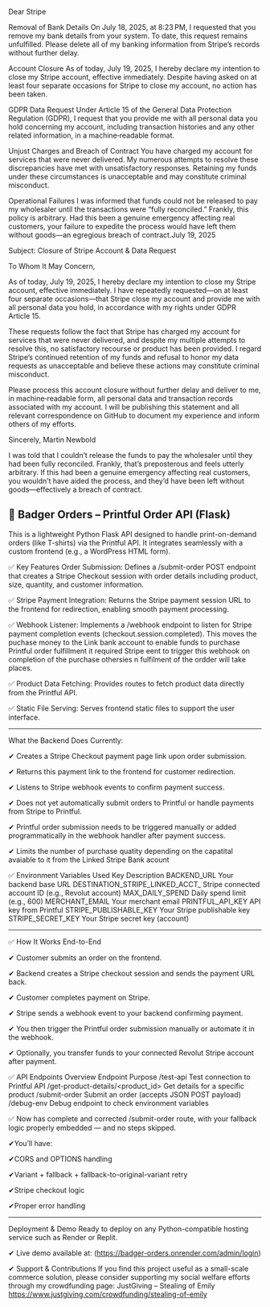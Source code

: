 Dear Stripe 

Removal of Bank Details
On July 18, 2025, at 8:23 PM, I requested that you remove my bank details from your system. To date, this request remains unfulfilled. Please delete all of my banking information from Stripe’s records without further delay.

Account Closure
As of today, July 19, 2025, I hereby declare my intention to close my Stripe account, effective immediately. Despite having asked on at least four separate occasions for Stripe to close my account, no action has been taken.

GDPR Data Request
Under Article 15 of the General Data Protection Regulation (GDPR), I request that you provide me with all personal data you hold concerning my account, including transaction histories and any other related information, in a machine‑readable format.

Unjust Charges and Breach of Contract
You have charged my account for services that were never delivered. My numerous attempts to resolve these discrepancies have met with unsatisfactory responses. Retaining my funds under these circumstances is unacceptable and may constitute criminal misconduct.

Operational Failures
I was informed that funds could not be released to pay my wholesaler until the transactions were “fully reconciled.” Frankly, this policy is arbitrary. Had this been a genuine emergency affecting real customers, your failure to expedite the process would have left them without goods—an egregious breach of contract.July 19, 2025

Subject: Closure of Stripe Account & Data Request

To Whom It May Concern,

As of today, July 19, 2025, I hereby declare my intention to close my Stripe account, effective immediately. I have repeatedly requested—on at least four separate occasions—that Stripe close my account and provide me with all personal data you hold, in accordance with my rights under GDPR Article 15.

These requests follow the fact that Stripe has charged my account for services that were never delivered, and despite my multiple attempts to resolve this, no satisfactory recourse or product has been provided. I regard Stripe’s continued retention of my funds and refusal to honor my data requests as unacceptable and believe these actions may constitute criminal misconduct.

Please process this account closure without further delay and deliver to me, in machine‐readable form, all personal data and transaction records associated with my account. I will be publishing this statement and all relevant correspondence on GitHub to document my experience and inform others of my efforts.

Sincerely,
Martin Newbold

I was told that I couldn’t release the funds to pay the wholesaler until they had been fully reconciled. Frankly, that’s preposterous and feels utterly arbitrary. If this had been a genuine emergency affecting real customers, you wouldn’t have aided the process, and they’d have been left without goods—effectively a breach of contract.

🦡 Badger Orders – Printful Order API (Flask)
--------------------------------------------------------------------------
This is a lightweight Python Flask API designed to handle print-on-demand orders (like T-shirts) via the Printful API. It integrates seamlessly with a custom frontend (e.g., a WordPress HTML form).

✅ Key Features
Order Submission:
Defines a /submit-order POST endpoint that creates a Stripe Checkout session with order details including product, size, quantity, and customer information.

✅ Stripe Payment Integration:
Returns the Stripe payment session URL to the frontend for redirection, enabling smooth payment processing.

✅ Webhook Listener:
Implements a /webhook endpoint to listen for Stripe payment completion events (checkout.session.completed). This moves the puchase money to the Link bank account to enable  funds to purchase Printful order fulfillment it required Stripe eent to trigger this webhook on completion of the purchase  othersies n fulfilment of the ordder will take places.

✅ Product Data Fetching:
Provides routes to fetch product data directly from the Printful API.

✅ Static File Serving:
Serves frontend static files to support the user interface.

--------------------------------------------------------------------------

What the Backend Does Currently:

✔ Creates a Stripe Checkout payment page link upon order submission.

✔ Returns this payment link to the frontend for customer redirection.

✔ Listens to Stripe webhook events to confirm payment success.

✔ Does not yet automatically submit orders to Printful or handle payments from Stripe to Printful.

✔ Printful order submission needs to be triggered manually or added programmatically in the webhook handler after payment success.

✔ Limits the number of purchase quatity depending on the capatital avaiable to it from the Linked Stripe Bank acount 

✅ Environment Variables Used
Key	Description
BACKEND_URL	Your backend base URL
DESTINATION_STRIPE_LINKED_ACCT_	Stripe connected account ID (e.g., Revolut account)
MAX_DAILY_SPEND	Daily spend limit (e.g., 600)
MERCHANT_EMAIL	Your merchant email
PRINTFUL_API_KEY	API key from Printful
STRIPE_PUBLISHABLE_KEY	Your Stripe publishable key
STRIPE_SECRET_KEY	Your Stripe secret key (account)

--------------------------------------------------------------------------

✅ How It Works End-to-End

✔ Customer submits an order on the frontend.

✔ Backend creates a Stripe checkout session and sends the payment URL back.

✔ Customer completes payment on Stripe.

✔ Stripe sends a webhook event to your backend confirming payment.

✔ You then trigger the Printful order submission manually or automate it in the webhook.

✔ Optionally, you transfer funds to your connected Revolut Stripe account after payment.

✅ API Endpoints Overview
Endpoint	Purpose
/test-api	Test connection to Printful API
/get-product-details/<product_id>	Get details for a specific product
/submit-order	Submit an order (accepts JSON POST payload)
/debug-env	Debug endpoint to check environment variables


✅ Now has complete and corrected /submit-order route, with your fallback logic properly embedded — and no steps skipped.

✔You’ll have:

✔CORS and OPTIONS handling

✔Variant + fallback + fallback-to-original-variant retry

✔Stripe checkout logic

✔Proper error handling


--------------------------------------------------------------------------

Deployment & Demo
Ready to deploy on any Python-compatible hosting service such as Render or Replit.

✔ Live demo available at: (https://badger-orders.onrender.com/admin/login)

✔ Support & Contributions
If you find this project useful as a small-scale commerce solution, please consider supporting my social welfare efforts through my crowdfunding page:
JustGiving – Stealing of Emily https://www.justgiving.com/crowdfunding/stealing-of-emily




